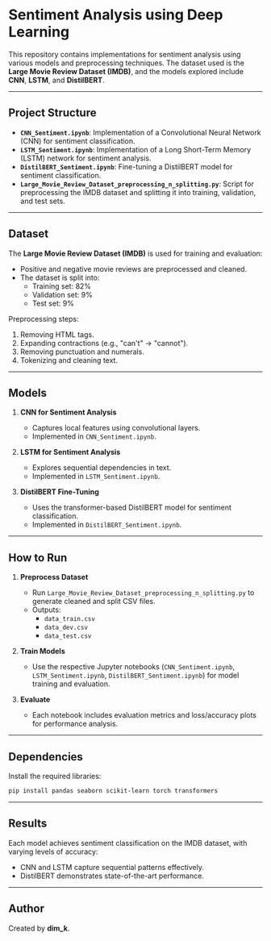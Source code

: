 
# Sentiment Analysis using Deep Learning

This repository contains implementations for sentiment analysis using various models and preprocessing techniques. The dataset used is the **Large Movie Review Dataset (IMDB)**, and the models explored include **CNN**, **LSTM**, and **DistilBERT**.

---

## Project Structure

- **`CNN_Sentiment.ipynb`**: Implementation of a Convolutional Neural Network (CNN) for sentiment classification.
- **`LSTM_Sentiment.ipynb`**: Implementation of a Long Short-Term Memory (LSTM) network for sentiment analysis.
- **`DistilBERT_Sentiment.ipynb`**: Fine-tuning a DistilBERT model for sentiment classification.
- **`Large_Movie_Review_Dataset_preprocessing_n_splitting.py`**: Script for preprocessing the IMDB dataset and splitting it into training, validation, and test sets.

---

## Dataset

The **Large Movie Review Dataset (IMDB)** is used for training and evaluation:
- Positive and negative movie reviews are preprocessed and cleaned.
- The dataset is split into:
  - Training set: 82%
  - Validation set: 9%
  - Test set: 9%

Preprocessing steps:
1. Removing HTML tags.
2. Expanding contractions (e.g., "can't" → "cannot").
3. Removing punctuation and numerals.
4. Tokenizing and cleaning text.

---

## Models

1. **CNN for Sentiment Analysis**
   - Captures local features using convolutional layers.
   - Implemented in `CNN_Sentiment.ipynb`.

2. **LSTM for Sentiment Analysis**
   - Explores sequential dependencies in text.
   - Implemented in `LSTM_Sentiment.ipynb`.

3. **DistilBERT Fine-Tuning**
   - Uses the transformer-based DistilBERT model for sentiment classification.
   - Implemented in `DistilBERT_Sentiment.ipynb`.

---

## How to Run

1. **Preprocess Dataset**
   - Run `Large_Movie_Review_Dataset_preprocessing_n_splitting.py` to generate cleaned and split CSV files.
   - Outputs:
     - `data_train.csv`
     - `data_dev.csv`
     - `data_test.csv`

2. **Train Models**
   - Use the respective Jupyter notebooks (`CNN_Sentiment.ipynb`, `LSTM_Sentiment.ipynb`, `DistilBERT_Sentiment.ipynb`) for model training and evaluation.

3. **Evaluate**
   - Each notebook includes evaluation metrics and loss/accuracy plots for performance analysis.

---

## Dependencies

Install the required libraries:
```bash
pip install pandas seaborn scikit-learn torch transformers
```

---

## Results

Each model achieves sentiment classification on the IMDB dataset, with varying levels of accuracy:
- CNN and LSTM capture sequential patterns effectively.
- DistilBERT demonstrates state-of-the-art performance.

---


## Author

Created by **dim_k**.
